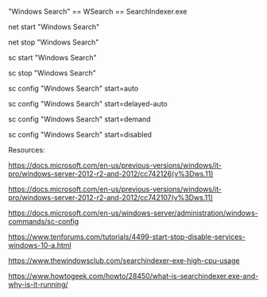 "Windows Search" == WSearch == SearchIndexer.exe

net start "Windows Search"

net stop "Windows Search"

sc start "Windows Search"

sc stop "Windows Search"

sc config "Windows Search" start=auto

sc config "Windows Search" start=delayed-auto

sc config "Windows Search" start=demand

sc config "Windows Search" start=disabled


Resources:

https://docs.microsoft.com/en-us/previous-versions/windows/it-pro/windows-server-2012-r2-and-2012/cc742126(v%3Dws.11)

https://docs.microsoft.com/en-us/previous-versions/windows/it-pro/windows-server-2012-r2-and-2012/cc742107(v%3Dws.11)

https://docs.microsoft.com/en-us/windows-server/administration/windows-commands/sc-config

https://www.tenforums.com/tutorials/4499-start-stop-disable-services-windows-10-a.html

https://www.thewindowsclub.com/searchindexer-exe-high-cpu-usage

https://www.howtogeek.com/howto/28450/what-is-searchindexer.exe-and-why-is-it-running/
